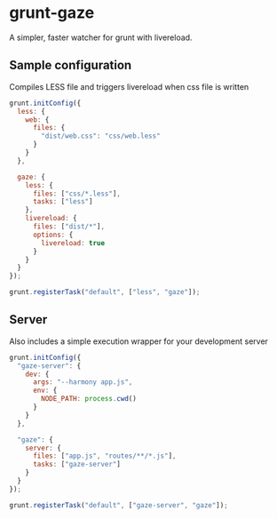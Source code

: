 # grunt-gaze

A simpler, faster watcher for grunt with livereload.

## Sample configuration
Compiles LESS file and triggers livereload when css file is written

```javascript
grunt.initConfig({
  less: {
    web: {
      files: {
        "dist/web.css": "css/web.less"
      }
    }
  },

  gaze: {
    less: {
      files: ["css/*.less"],
      tasks: ["less"]
    },
    livereload: {
      files: ["dist/*"],
      options: {
        livereload: true
      }
    }
  }
});

grunt.registerTask("default", ["less", "gaze"]);
```
## Server
Also includes a simple execution wrapper for your development server

```javascript
grunt.initConfig({
  "gaze-server": {
    dev: {
      args: "--harmony app.js",
      env: {
        NODE_PATH: process.cwd()
      }
    }
  },

  "gaze": {
    server: {
      files: ["app.js", "routes/**/*.js"],
      tasks: ["gaze-server"]
    }
  }
});

grunt.registerTask("default", ["gaze-server", "gaze"]);
```
